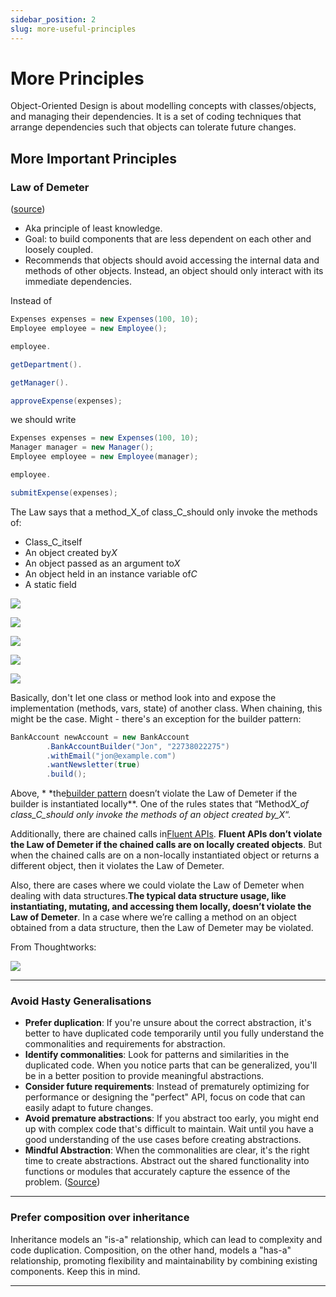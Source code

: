 ```yaml
---
sidebar_position: 2
slug: more-useful-principles
---
```


# More Principles

Object-Oriented Design is about modelling concepts with classes/objects, and
managing their dependencies. It is a set of coding techniques that arrange
dependencies such that objects can tolerate future changes.

## More Important Principles

### Law of Demeter

([source](https://www.baeldung.com/java-demeter-law#:~:text=The%20Law%20of%20Demeter%20is,interact%20with%20its%20immediate%20dependencies.))

- Aka principle of least knowledge.
- Goal: to build components that are less dependent on each other and loosely
  coupled.
- Recommends that objects should avoid accessing the internal data and methods
  of other objects. Instead, an object should only interact with its immediate
  dependencies.

Instead of

```java
Expenses expenses = new Expenses(100, 10);
Employee employee = new Employee();

employee.

getDepartment().

getManager().

approveExpense(expenses);
```

we should write

```java
Expenses expenses = new Expenses(100, 10);
Manager manager = new Manager();
Employee employee = new Employee(manager);

employee.

submitExpense(expenses);
```

The Law says that a method_X_of class_C_should only invoke the methods of:

- Class_C_itself
- An object created by*X*
- An object passed as an argument to*X*
- An object held in an instance variable of*C*
- A static field

![](https://res.cloudinary.com/dldviopcu/image/upload/v1733416093/CleanCode-20240807170810292.png)

![](https://res.cloudinary.com/dldviopcu/image/upload/v1733416093/CleanCode-20240807170840991.png)

![](https://res.cloudinary.com/dldviopcu/image/upload/v1733416093/CleanCode-20240807170920857.png)

![](https://res.cloudinary.com/dldviopcu/image/upload/v1733416093/CleanCode-20240807170946795.png)

![](https://res.cloudinary.com/dldviopcu/image/upload/v1733416093/CleanCode-20240807171007110.png)

Basically, don't let one class or method look into and expose the
implementation (methods, vars, state) of another class. When chaining, this
might be the case. Might - there's an exception for the builder pattern:

```java
BankAccount newAccount = new BankAccount
        .BankAccountBuilder("Jon", "22738022275")
        .withEmail("jon@example.com")
        .wantNewsletter(true)
        .build();
```

Above, \*
\*the[builder pattern](https://www.baeldung.com/creational-design-patterns#builder)
doesn’t violate the Law of Demeter if the builder is instantiated locally\*\*.
One
of the rules states that “Method*X_of class_C_should only invoke the methods of
an object created by_X*“.

Additionally, there are chained calls
in[Fluent APIs](https://www.baeldung.com/java-fluent-interface-vs-builder-pattern).
**Fluent APIs don’t violate the Law of Demeter if the chained calls are on
locally created objects**. But when the chained calls are on a non-locally
instantiated object or returns a different object, then it violates the Law of
Demeter.

Also, there are cases where we could violate the Law of Demeter when dealing
with data structures.**The typical data structure usage, like instantiating,
mutating, and accessing them locally, doesn’t violate the Law of Demeter**. In a
case where we’re calling a method on an object obtained from a data structure,
then the Law of Demeter may be violated.

From Thoughtworks:

![](https://res.cloudinary.com/dldviopcu/image/upload/v1733416093/CleanCode-20240807181746971.png)

---

### Avoid Hasty Generalisations

- **Prefer duplication**: If you're unsure about the correct abstraction, it's
  better to have duplicated code temporarily until you fully understand the
  commonalities and requirements for abstraction.
- **Identify commonalities**: Look for patterns and similarities in the
  duplicated code. When you notice parts that can be generalized, you'll be in a
  better position to provide meaningful abstractions.
- **Consider future requirements**: Instead of prematurely optimizing for
  performance or designing the "perfect" API, focus on code that can easily
  adapt to future changes.
- **Avoid premature abstractions**: If you abstract too early, you might end up
  with complex code that's difficult to maintain. Wait until you have a good
  understanding of the use cases before creating abstractions.
- **Mindful Abstraction**: When the commonalities are clear, it's the right time
  to create abstractions. Abstract out the shared functionality into functions
  or modules that accurately capture the essence of the problem.
  ([Source](https://www.franciscomoretti.com/code-tips/avoid-hasty-abstractions-aha))

---

### Prefer composition over inheritance

Inheritance models an "is-a" relationship, which can lead to complexity and code
duplication. Composition, on the other hand, models a "has-a" relationship,
promoting flexibility and maintainability by combining existing components. Keep
this in mind.

---
